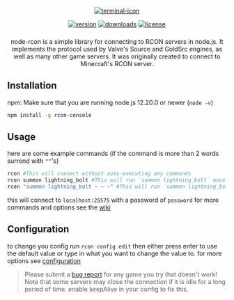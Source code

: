 <span align="center">

    

[![terminal-icon](https://badgen.net/badge/icon/Rcon-Console?icon=terminal&label&scale=10&color=green)](README.md)
    
[![version](https://badgen.net/npm/v/rcon-console?cache=300)](https://www.npmjs.com/package/rcon-console)
[![downloads](https://badgen.net/npm/dt/rcon-console?cache=300&scale=1.15)](https://npmcharts.com/compare/rcon-console?minimal=true)
[![license](https://badgen.net/github/license/bloomkd46/rcon-console)](https://github.com/bloomkd46/rcon-console/blob/master/LICENSE.md)
###
    
node-rcon is a simple library for connecting to RCON servers in node.js.
It implements the protocol used by Valve's Source and GoldSrc engines,
as well as many other game servers. It was originally created to connect to Minecraft's RCON server.

</span>

## Installation

npm:
Make sure that you are running node.js 12.20.0 or newer (`node -v`)
```bash
npm install -g rcon-console
```
## Usage
here are some example commands (if the command is more than 2 words surrond with `""`'s)
```bash
rcon #This will connect without auto-executing any commands
rcon summon lightning_bolt #This will run `summon lightning_bolt` once connected
rcon "summon lightning_bolt ~ ~ ~" #This will run `summon lightning_bolt ~ ~ ~` once connected
```
this will connect to `localhost:25575` with a password of `password`
for more commands and options see the [wiki](../../wiki#Rcon-Console)
## Configuration
to change you config run `rcon config edit`
then either press enter to use the default value or type in what you want to change the value to.
for more options see [configuration](../../wiki#Configuration)

> Please submit a [bug report](../issues/new/choose) for any game you try that doesn't work!
> Note that some servers may close the connection if it is idle for a long period of time. enable keepAlive in your config to fix this.

